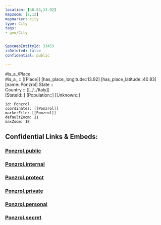 ```yaml
---
location: [40.83,13.92] 
mapzoom: [7,12] 
mapmarker: city 
type: City
tags:
- geo/City


SpocWebEntityId: 33453
isDeleted: false
confidential: public

---
```

#is_a_/Place  
#is_a_ :: [[Place]] 
[has_place_longitude::13.92] 
[has_place_latitude::40.83] 
[name::Ponzrol] 
State ::  
Country :: [[../../Italy]]  
[StateId::] 
[Population::] 
[Unknown::] 


```leaflet
id: Ponzrol
coordinates: [[Ponzrol]] 
markerFile: [[Ponzrol]] 
defaultZoom: 11 
maxZoom: 18
```


## Confidential Links & Embeds: 

### [Ponzrol.public](/_public/\Earth\Continent\Europe\Europe~South\Italy\CityPonzrol.public.md) 

### [Ponzrol.internal](/_internal/\Earth\Continent\Europe\Europe~South\Italy\CityPonzrol.internal.md) 

### [Ponzrol.protect](/_protect/\Earth\Continent\Europe\Europe~South\Italy\CityPonzrol.protect.md) 

### [Ponzrol.private](/_private/\Earth\Continent\Europe\Europe~South\Italy\CityPonzrol.private.md) 

### [Ponzrol.personal](/_personal/\Earth\Continent\Europe\Europe~South\Italy\CityPonzrol.personal.md) 

### [Ponzrol.secret](/_secret/\Earth\Continent\Europe\Europe~South\Italy\CityPonzrol.secret.md)

